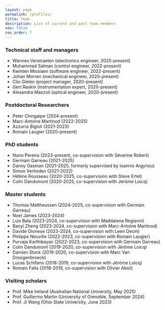 ```yaml
---
layout: page
permalink: /profiles/
title: Team
description: List of current and past team members
nav: false
nav_order: 7
---
```


<div>	
    <h3>Technical staff and managers</h3>
    <ul>
        <li> Wannes Verstraeten (electronics engineer, 2025-present) </li> 
        <li> Muhammad Salman (control engineer, 2022-present)</li>	
        <li> Kwinten Missiaen (software engineer, 2022-present) </li>	
        <li> Johan Morren (mechanical engineer, 2020-present) </li>
        <li> Clio Gielen (project manager, 2020-present) </li>
        <li> Gert Raskin (instrumentation expert, 2020-present) </li>
        <li> Alexandra Mazzoli (optical engineer, 2020-present) </li>                                  
    </ul>
</div>

<div>	
    <h3>Postdoctoral Researchers</h3>
    <ul>
        <li> Peter Chingaipe (2024-present) </li>
        <li> Marc-Antoine Martinod (2022-2025) </li>	
        <li> Azzurra Bigioli (2021-2023) </li>       
        <li> Romain Laugier (2020-present)</li>	                       
    </ul>
</div>

<div>	
    <h3>PhD students</h3>    
    <ul>
        <li> Nuno Pereira (2023-present, co-supervision with Séverine Robert) </li>
        <li> Germain Garreau (2021-2025) </li>
        <li> Danny Gasman (2021-2025, formerly supervised by Ioannis Argyriou) </li>
        <li> Simon Verlinden (2021-2022) </li>
        <li> Hélène Rousseau (2020-2025, co-supervision with Steve Ertel) </li>
        <li> Colin Dandumont (2020-2025, co-supervision with Jérôme Loicq) </li>                      
    </ul>
</div>

<div>	
    <h3>Master students</h3>  
    <ul>
        <li> Thomas Mattheussen (2024-2025, co-supervision with Germain Garreau) </li>
        <li> Noel James (2023-2024) </li>
        <li> Luis Bala (2023-2024, co-supervision with Maddalena Regianni) </li>
        <li> Baoyi Zheng (2023-2024, co-supervision with Marc-Antoine Martinod) </li>
        <li> Davide Dionese (2023-2024, co-supervision with Leen Decin) </li>
        <li> Philippe Neuville (2022-2023, co-supervision with Romain Laugier) </li>
        <li> Purvaja Karthikeyan (2022-2023, co-supervision with Germain Garreau) </li> 
        <li> Colin Dandumont (2019-2020, co-supervision with Jérôme Loicq) </li> 
        <li> Damien Stock (2019-2020, co-supervision with Marc Van Droogenbroeck) </li> 
        <li> Lucas Schifano (2018-2019, co-supervision with Jérôme Loicq) </li> 
        <li> Romain Falla (2018-2019, co-supervision with Olivier Absil) </li>                       
    </ul>
</div>

<div>	
    <h3>Visiting scholars</h3>  
    <ul>
        <li> Prof. Mike Ireland (Australian National University, May 2025)</li>
        <li> Prof. Guillermo Martin (University of Grenoble, September 2024)  </li>
        <li> Prof. Ji Wang (Ohio State University, June 2023) </li>                    
    </ul>
</div>
